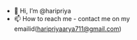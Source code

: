 - 👋 Hi, I’m @haripriya
- 📫 How to reach me - contact me on my emailid(haripriyaarya711@gmail.com)

<!---
haripriya7112000/haripriya7112000 is a ✨ special ✨ repository because its `README.md` (this file) appears on your GitHub profile.
You can click the Preview link to take a look at your changes.
--->
